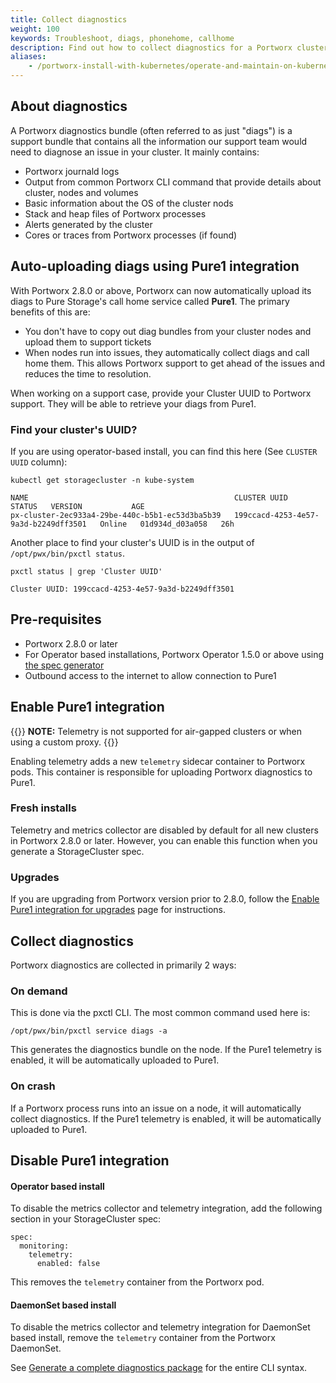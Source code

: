 ```yaml
---
title: Collect diagnostics
weight: 100
keywords: Troubleshoot, diags, phonehome, callhome
description: Find out how to collect diagnostics for a Portworx cluster 
aliases:
    - /portworx-install-with-kubernetes/operate-and-maintain-on-kubernetes/troubleshooting/collecting-diagnostics/
---
```

## About diagnostics

A Portworx diagnostics bundle (often referred to as just "diags") is a support bundle that contains all the information our support team would need to diagnose an issue in your cluster. It mainly contains:

* Portworx journald logs
* Output from common Portworx CLI command that provide details about cluster, nodes and volumes
* Basic information about the OS of the cluster nods 
* Stack and heap files of Portworx processes
* Alerts generated by the cluster
* Cores or traces from Portworx processes (if found)

## Auto-uploading diags using Pure1 integration

With Portworx 2.8.0 or above, Portworx can now automatically upload its diags to Pure Storage's call home service called **Pure1**. The primary benefits of this are:

* You don't have to copy out diag bundles from your cluster nodes and upload them to support tickets
* When nodes run into issues, they automatically collect diags and call home them. This allows Portworx support to get ahead of the issues and reduces the time to resolution.

When working on a support case, provide your Cluster UUID to Portworx support. They will be able to retrieve your diags from Pure1.

### Find your cluster's UUID?
If you are using operator-based install, you can find this here (See `CLUSTER UUID` column):

```text
kubectl get storagecluster -n kube-system
```
```output
NAME                                              CLUSTER UUID                           STATUS   VERSION           AGE
px-cluster-2ec933a4-29be-440c-b5b1-ec53d3ba5b39   199ccacd-4253-4e57-9a3d-b2249dff3501   Online   01d934d_d03a058   26h
```

Another place to find your cluster's UUID is in the output of `/opt/pwx/bin/pxctl status`.

```text
pxctl status | grep 'Cluster UUID'
```
```output
Cluster UUID: 199ccacd-4253-4e57-9a3d-b2249dff3501
```

## Pre-requisites

* Portworx 2.8.0 or later
* For Operator based installations, Portworx Operator 1.5.0 or above using [the spec generator](https://central.portworx.com/)
* Outbound access to the internet to allow connection to Pure1

## Enable Pure1 integration

{{<info>}}
**NOTE:** Telemetry is not supported for air-gapped clusters or when using a custom proxy.
{{</info>}}

Enabling telemetry adds a new `telemetry` sidecar container to Portworx pods. This container is responsible for uploading Portworx diagnostics to Pure1. 

<!--
**CAUTION:** If you're using a custom proxy with telemetry, you must format your proxy URL as `<endpoint>:<port>`. 

For example:

```text
spec:
  env:
  - name: PX_HTTP_PROXY
    value: http://10.7.69.67:8888
```
-->

### Fresh installs

Telemetry and metrics collector are disabled by default for all new clusters in Portworx 2.8.0 or later. However, you can enable this function when you generate a StorageCluster spec.

### Upgrades 

If you are upgrading from Portworx version prior to 2.8.0, follow the [Enable Pure1 integration for upgrades](/operations/operate-kubernetes/troubleshooting/enable-pure1-upgrades) page for instructions.

## Collect diagnostics

Portworx diagnostics are collected in primarily 2 ways:

### On demand

This is done via the pxctl CLI. The most common command used here is:

```text
/opt/pwx/bin/pxctl service diags -a
```

This generates the diagnostics bundle on the node. If the Pure1 telemetry is enabled, it will be automatically uploaded to Pure1.

### On crash

If a Portworx process runs into an issue on a node, it will automatically collect diagnostics. If the Pure1 telemetry is enabled, it will be automatically uploaded to Pure1.

## Disable Pure1 integration

#### Operator based install

To disable the metrics collector and telemetry integration, add the following section in your StorageCluster spec:

```text
spec:
  monitoring:
    telemetry:
      enabled: false 
```

This removes the `telemetry` container from the Portworx pod.

#### DaemonSet based install

To disable the metrics collector and telemetry integration for DaemonSet based install, remove the `telemetry` container from the Portworx DaemonSet.

See [Generate a complete diagnostics package](/reference/cli/service/#generate-a-complete-diagnostics-package) for the entire CLI syntax.

